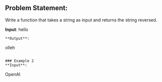 ## Problem Statement:
Write a function that takes a string as input and returns the string reversed.

**Input**:
hello
```
**Output**:
```
olleh
```

### Example 2
**Input**:
```
OpenAI